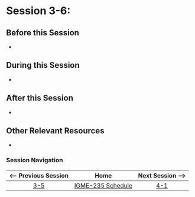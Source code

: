 # Session 3-6: 



## Before this Session
- 

## During this Session
- 

## After this Session
- 

## Other Relevant Resources
- 

### Session Navigation

| <-- Previous Session |               Home                  | Next Session --> |
|:--------------------:|:-----------------------------------:|:----------------:|
|  [3-5](3-5.md)       | [IGME-235 Schedule](../schedule.md) |   [4-1](4-1.md)  |
